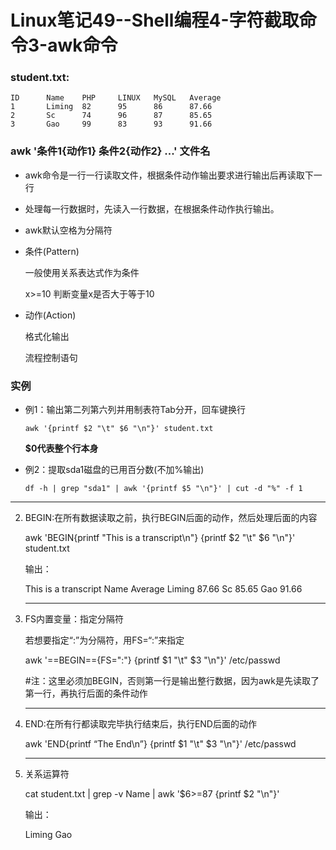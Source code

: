 # Linux笔记49--Shell编程4-字符截取命令3-awk命令

### student.txt:

```
ID      Name    PHP     LINUX   MySQL   Average
1       Liming  82      95      86      87.66
2       Sc      74      96      87      85.65
3       Gao     99      83      93      91.66
```

### awk '条件1{动作1} 条件2{动作2} ...' 文件名

+ awk命令是一行一行读取文件，根据条件动作输出要求进行输出后再读取下一行
+ 处理每一行数据时，先读入一行数据，在根据条件动作执行输出。
+ awk默认空格为分隔符

+ 条件(Pattern)

  一般使用关系表达式作为条件

  x>=10	判断变量x是否大于等于10

+ 动作(Action)

  格式化输出

  流程控制语句

### 实例

+ 例1：输出第二列第六列并用制表符Tab分开，回车键换行

  ```shell
  awk '{printf $2 "\t" $6 "\n"}' student.txt
  ```
  
  **$0代表整个行本身**

+ 例2：提取sda1磁盘的已用百分数(不加%输出)

  ```shell
  df -h | grep "sda1" | awk '{printf $5 "\n"}' | cut -d "%" -f 1   
  ```

---

2. BEGIN:在所有数据读取之前，执行BEGIN后面的动作，然后处理后面的内容

   awk 'BEGIN{printf "This is a transcript\n"} {printf $2 "\t" $6 "\n"}' student.txt

   输出：

   This is a transcript
   Name	Average
   Liming	87.66
   Sc	85.65
   Gao	91.66

   ---

3. FS内置变量：指定分隔符

   若想要指定“:”为分隔符，用FS=“:”来指定

   awk '==BEGIN=={FS=":"} {printf $1 "\t" $3 "\n"}' /etc/passwd

   #注：这里必须加BEGIN，否则第一行是输出整行数据，因为awk是先读取了第一行，再执行后面的条件动作

   ---

4. END:在所有行都读取完毕执行结束后，执行END后面的动作

   awk 'END{printf “The End\n”} {printf $1 "\t" $3 "\n"}' /etc/passwd

   ---

5. 关系运算符

   cat student.txt | grep -v Name | awk '$6>=87 {printf $2 "\n"}'     

   输出：

   Liming
   Gao

